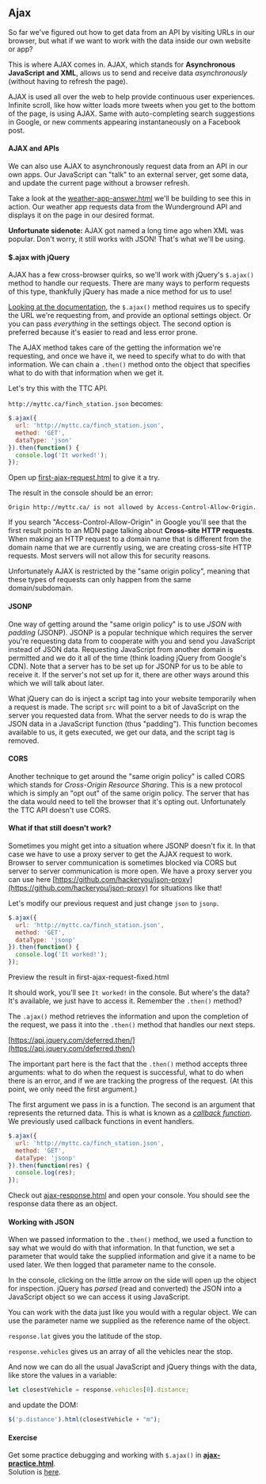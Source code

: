 ## Ajax

So far we've figured out how to get data from an API by visiting URLs in our browser, but what if we want to work with the data inside our own website or app?

This is where AJAX comes in.  AJAX, which stands for **Asynchronous JavaScript and XML**, allows us to send and receive data *asynchronously* (without having to refresh the page). 

AJAX is used all over the web to help provide continuous user experiences. Infinite scroll, like how witter loads more tweets when you get to the bottom of the page, is using AJAX. Same with auto-completing search suggestions in Google, or new comments appearing instantaneously on a Facebook post.

#### AJAX and APIs

We can also use AJAX to asynchronously request data from an API in our own apps. Our JavaScript can "talk" to an external server, get some data, and update the current page without a browser refresh.

Take a look at the <a href="https://hychalknotes.s3.amazonaws.com/weather-app-answer.html" download>weather-app-answer.html</a> we'll be building to see this in action.  Our weather app requests data from the Wunderground API and displays it on the page in our desired format.

**Unfortunate sidenote:** AJAX got named a long time ago when XML was popular. Don't worry, it still works with JSON! That's what we'll be using.


#### $.ajax with jQuery

AJAX has a few cross-browser quirks, so we'll work with jQuery's `$.ajax()` method to handle our requests. There are many ways to perform requests of this type, thankfully jQuery has made a nice method for us to use!

[Looking at the documentation](https://api.jquery.com/jQuery.ajax/), the `$.ajax()` method requires us to specify the URL we're requesting from, and provide an optional settings object. Or you can pass *everything* in the settings object. The second option is preferred because it's easier to read and less error prone.

The AJAX method takes care of the getting the information we're requesting, and once we have it, we need to specify what to do with that information. We can chain a `.then()` method onto the object that specifies what to do with that information when we get it.

Let's try this with the TTC API. 

`http://myttc.ca/finch_station.json` becomes:

```js
$.ajax({
  url: 'http://myttc.ca/finch_station.json',
  method: 'GET',
  dataType: 'json'
}).then(function() {
  console.log('It worked!');
});
```

Open up <a href="https://hychalknotes.s3.amazonaws.com/first-ajax-request.html" download>first-ajax-request.html</a> to give it a try.

The result in the console should be an error:

`Origin http://myttc.ca/ is not allowed by Access-Control-Allow-Origin.`

If you search "Access-Control-Allow-Origin" in Google you'll see that the first result points to an MDN page talking about **Cross-site HTTP requests**. When making an HTTP request to a domain name that is different from the domain name that we are currently using, we are creating cross-site HTTP requests. Most servers will not allow this for security reasons.

Unfortunately AJAX is restricted by the "same origin policy", meaning that these types of requests can only happen from the same domain/subdomain. 

#### JSONP

One way of getting around the "same origin policy" is to use *JSON with padding* (JSONP). JSONP is a popular technique which requires the server you're requesting data from to cooperate with you and send you JavaScript instead of JSON data. Requesting JavaScript from another domain is permitted and we do it all of the time (think loading jQuery from Google's CDN). Note that a server has to be set up for JSONP for us to be able to receive it. If the server's not set up for it, there are other ways around this which we will talk about later.

What jQuery can do is inject a script tag into your website temporarily when a request is made. The script `src` will point to a bit of JavaScript on the server you requested data from. What the server needs to do is wrap the JSON data in a JavaScript function (thus "padding"). This function becomes available to us, it gets executed, we get our data, and the script tag is removed.

#### CORS

Another technique to get around the "same origin policy" is called CORS which stands for *Cross-Origin Resource Sharing*. This is a new protocol which is simply an "opt out" of the same origin policy. The server that has the data would need to tell the browser that it's opting out. Unfortunately the TTC API doesn't use CORS.

#### What if that still doesn't work?

Sometimes you might get into a situation where JSONP doesn't fix it. In that case we have to use a proxy server to get the AJAX request to work. Browser to server communication is sometimes blocked via CORS but server to server communication is more open. We have a proxy server you can use here [https://github.com/hackeryou/json-proxy](https://github.com/hackeryou/json-proxy) for situations like that!

Let's modify our previous request and just change `json` to `jsonp`.

```js
$.ajax({
  url: 'http://myttc.ca/finch_station.json',
  method: 'GET',
  dataType: 'jsonp'
}).then(function() {
  console.log('It worked!');
});
```

Preview the result in <a hef="https://hychalknotes.s3.amazonaws.com/first-ajax-request-fixed.html" download>first-ajax-request-fixed.html</a>

It should work, you'll see `It worked!` in the console. But where's the data? It's available, we just have to access it. Remember the `.then()` method?

The `.ajax()` method retrieves the information and upon the completion of the request, we pass it into the `.then()` method that handles our next steps.

[https://api.jquery.com/deferred.then/](https://api.jquery.com/deferred.then/)

The important part here is the fact that the `.then()` method accepts three arguments: what to do when the request is successful, what to do when there is an error, and if we are tracking the progress of the request. (At this point, we only need the first argument.)

The first argument we pass in is a function. The second is an argument that represents the returned data. This is what is known as a [*callback function*](https://notes.hackeryou.com/lesson/59237d393de2047c06531b20/5ac38e019f86d2f20b0e6474). We previously used callback functions in event handlers.

```js
$.ajax({
  url: 'http://myttc.ca/finch_station.json',
  method: 'GET',
  dataType: 'jsonp'
}).then(function(res) {
  console.log(res);
});
```

Check out <a href="https://hychalknotes.s3.amazonaws.com/ajax-response.html" download>ajax-response.html</a>  and open your console. You should see the response data there as an object.

#### Working with JSON

When we passed information to the `.then()` method, we used a function to say what we would do with that information. In that function, we set a parameter that would take the supplied information and give it a name to be used later. We then logged that parameter name to the console.

In the console, clicking on the little arrow on the side will open up the object for inspection. jQuery has *parsed* (read and converted) the JSON into a JavaScript object so we can access it using JavaScript.

You can work with the data just like you would with a regular object. We can use the parameter name we supplied as the reference name of the object.

`response.lat` gives you the latitude of the stop.

`response.vehicles` gives us an array of all the vehicles near the stop.

And now we can do all the usual JavaScript and jQuery things with the data, like store the values in a variable:

```js
let closestVehicle = response.vehicles[0].distance;
```

and update the DOM:

```js
$('p.distance').html(closestVehicle + "m");
```


#### Exercise

Get some practice debugging and working with `$.ajax()` in <a href="https://hychalknotes.s3.amazonaws.com/ajax-practice.html" class="exercise" download>**ajax-practice.html**</a>.<br> Solution is <a href="https://hychalknotes.s3.amazonaws.com/ajax-practice-answer.html" download>here</a>.